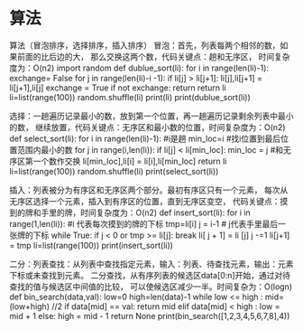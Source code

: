 # 算法

算法（冒泡排序，选择排序，插入排序）
  冒泡：首先，列表每两个相邻的数，如果前面的比后边的大，
  那么交换这两个数，代码关键点：趟和无序区，
  时间复杂度为：O(n2) 
	import random
	def dublue_sort(li):
		for i in range(len(li)-1):
			exchange= False
			for j in range(len(li)-i -1):
				if li[j] > li[j+1]:
					li[j],li[j+1] = li[j+1],li[j]
					exchange = True
			if not exchange:
				return
		return li
	li=list(range(100))
	random.shuffle(li)
	print(li)
	print(dublue_sort(li))

选择：一趟遍历记录最小的数，放到第一个位置，再一趟遍历记录剩余列表中最小的数，
继续放置，代码关键点：无序区和最小数的位置，时间复杂度为：O(n2)
def select_sort(li):
     for i in range(len(li)-1): #i是趟
         min_loc=i
         #找i位置到最后位置范围内最小的数
         for j in range(i,len(li)):
             if li[j] < li[min_loc]:
                 min_loc = j
         #和无序区第一个数作交换
                 li[min_loc],li[i] = li[i],li[min_loc]
     return li
li=list(range(100))
random.shuffle(li)
print(select_sort(li))

插入：列表被分为有序区和无序区两个部分。最初有序区只有一个元素，
每次从无序区选择一个元素，插入到有序区的位置，直到无序区变空，
	  代码关键点：摸到的牌和手里的牌，时间复杂度为：O(n2)
	def insert_sort(li):
		for i in range(1,len(li)):  #i 代表每次摸到的牌的下标
			tmp=li[i]
			j = i-1  # j代表手里最后一张牌的下标
			while True:
				if j < 0 or tmp >= li[j]:
					break
				li[ j + 1] = li [j]
				j -=1
			li[j+1] = tmp
	li=list(range(100))
	print(insert_sort(li))

二分：列表查找：从列表中查找指定元素，输入：列表、待查找元素，输出：元素下标或未查找到元素。
二分查找，从有序列表的候选区data[0:n]开始，通过对待查找的值与候选区中间值的比较，
可以使候选区减少一半。时间复杂为：O(logn)
def bin_search(data,val):
    low=0
    high=len(data)-1
    while low <= high :
        mid= (low+high) //2
        if data[mid] == val:
            return mid
        elif data[mid] < high :
            low = mid + 1
        else:
            high = mid - 1
    return None
print(bin_search([1,2,3,4,5,6,7,8],4))